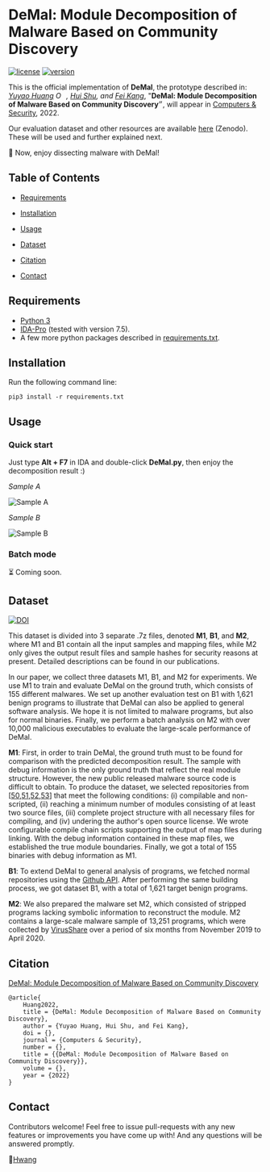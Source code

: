# DeMal: Module Decomposition of Malware Based on Community Discovery
[![license](https://img.shields.io/badge/license-GPL-brightgreen.svg)](https://github.com/RrUZi/demal/blob/master/LICENSE)
[![version](https://img.shields.io/badge/version-0.0-blue.svg)](https://github.com/RrUZi/demal)

This is the official implementation of **DeMal**, the prototype described in: _[Yuyao Huang](https://github.com/RrUZi) <a href="https://orcid.org/0000-0002-1574-6644"><img src="https://orcid.org/sites/default/files/images/orcid_16x16.png" style="width:1em;margin-right:.5em;" alt="ORCID iD icon"></a>, [Hui Shu](mailto:shuhui123@126.com), and [Fei Kang](mailto:mathswork@163.com)_, "**DeMal: Module Decomposition of Malware Based on Community Discovery**״, will appear in <font color="Black">[Computers & Security](https://www.sciencedirect.com/journal/computers-and-security)</font>, 2022.

Our evaluation dataset and other resources are available [here](https://doi.org/10.5281/zenodo.5637511) (Zenodo). These will be used and further explained next.

📣 Now, enjoy dissecting malware with DeMal!

## Table of Contents

* [Requirements](#requirements)

* [Installation](#installation)
* [Usage](#usage)
* [Dataset](#dataset)
* [Citation](#citation)
* [Contact](#contact)

## Requirements

* [Python 3](https://www.python.org/downloads/)
* [IDA-Pro](https://www.hex-rays.com/products/ida/) (tested with version 7.5).
* A few more python packages described in [requirements.txt](requirements.txt).

## Installation

Run the following command line:

```
pip3 install -r requirements.txt
```

## Usage

### Quick start

Just type **Alt + F7** in IDA and double-click **DeMal.py**, then enjoy the decomposition result :)

_Sample A_

![Sample A](assets/1.gif)

_Sample B_

![Sample B](assets/2.gif)

### Batch mode

⏳ Coming soon.

## Dataset

[![DOI](https://zenodo.org/badge/DOI/10.5281/zenodo.5637511.svg)](https://doi.org/10.5281/zenodo.5637511)

This dataset is divided into 3 separate .7z files, denoted **M1**, **B1**, and **M2**, where M1 and B1 contain all the input samples and mapping files, while M2 only gives the output result files and sample hashes for security reasons at present. Detailed descriptions can be found in our publications.

In our paper, we collect three datasets M1, B1, and M2 for experiments. We use M1 to train and evaluate DeMal on the ground truth, which consists of 155 different malwares. We set up another evaluation test on B1 with 1,621 benign programs to illustrate that DeMal can also be applied to general software analysis. We hope it is not limited to malware programs, but also for normal binaries. Finally, we perform a batch analysis on M2 with over 10,000 malicious executables to evaluate the large-scale performance of DeMal.

**M1**: First, in order to train DeMal, the ground truth must to be found for comparison with the predicted decomposition result. The sample with debug information is the only ground truth that reflect the real module structure. However, the new public released malware source code is difficult to obtain. To produce the dataset, we selected repositories from [[50](https://www.usenix.org/conference/raid2020/presentation/omar),[51](https://thezoo.morirt.com/),[52](https://vx-underground.org/),[53](https://github.com/0xjet/malsource)] that meet the following conditions: (i) compilable and non-scripted, (ii) reaching a minimum number of modules consisting of at least two source files, (iii) complete project structure with all necessary files for compiling, and (iv) undering the author's open source license. We wrote configurable compile chain scripts supporting the output of map files during linking. With the debug information contained in these map files, we established the true module boundaries. Finally, we got a total of 155 binaries with debug information as M1.

**B1**: To extend DeMal to general analysis of programs, we fetched normal repositories using the [Github API](https://docs.github.com/en/rest). After performing the same building process, we got dataset B1, with a total of 1,621 target benign programs.

**M2**: We also prepared the malware set M2, which consisted of stripped programs lacking symbolic information to reconstruct the module. M2 contains a large-scale malware sample of 13,251 programs, which were collected by [VirusShare](https://www.virusshare.com/) over a period of six months from November 2019 to April 2020.

## Citation

[DeMal: Module Decomposition of Malware Based on Community Discovery]()

```
@article{
    Huang2022,
    title = {DeMal: Module Decomposition of Malware Based on Community Discovery},
    author = {Yuyao Huang, Hui Shu, and Fei Kang},
    doi = {},
    journal = {Computers & Security},
    number = {},
    title = {{DeMal: Module Decomposition of Malware Based on Community Discovery}},
    volume = {},
    year = {2022}
}
```

## Contact
Contributors welcome! Feel free to issue pull-requests with any new features or improvements you have come up with!
And any questions will be answered promptly.

📧[Hwang](mailto:yyhuang_ieu@163.com)

